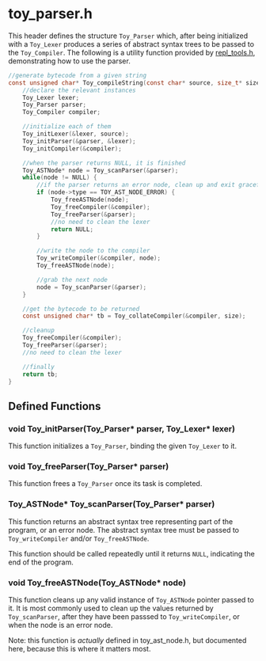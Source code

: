 # toy_parser.h

This header defines the structure `Toy_Parser` which, after being initialized with a `Toy_Lexer` produces a series of abstract syntax trees to be passed to the `Toy_Compiler`. The following is a utility function provided by [repl_tools.h](repl_tools_h.md), demonstrating how to use the parser.

```c
//generate bytecode from a given string
const unsigned char* Toy_compileString(const char* source, size_t* size) {
    //declare the relevant instances
	Toy_Lexer lexer;
	Toy_Parser parser;
	Toy_Compiler compiler;

    //initialize each of them
	Toy_initLexer(&lexer, source);
	Toy_initParser(&parser, &lexer);
	Toy_initCompiler(&compiler);

    //when the parser returns NULL, it is finished
	Toy_ASTNode* node = Toy_scanParser(&parser);
	while(node != NULL) {
		//if the parser returns an error node, clean up and exit gracefully
		if (node->type == TOY_AST_NODE_ERROR) {
			Toy_freeASTNode(node);
			Toy_freeCompiler(&compiler);
			Toy_freeParser(&parser);
            //no need to clean the lexer
			return NULL;
		}

        //write the node to the compiler
		Toy_writeCompiler(&compiler, node);
		Toy_freeASTNode(node);

        //grab the next node
		node = Toy_scanParser(&parser);
	}

	//get the bytecode to be returned
	const unsigned char* tb = Toy_collateCompiler(&compiler, size);

	//cleanup
	Toy_freeCompiler(&compiler);
	Toy_freeParser(&parser);
	//no need to clean the lexer

	//finally
	return tb;
}
```

## Defined Functions

### void Toy_initParser(Toy_Parser* parser, Toy_Lexer* lexer)

This function initializes a `Toy_Parser`, binding the given `Toy_Lexer` to it.

### void Toy_freeParser(Toy_Parser* parser)

This function frees a `Toy_Parser` once its task is completed.

### Toy_ASTNode* Toy_scanParser(Toy_Parser* parser)

This function returns an abstract syntax tree representing part of the program, or an error node. The abstract syntax tree must be passed to `Toy_writeCompiler` and/or `Toy_freeASTNode`.

This function should be called repeatedly until it returns `NULL`, indicating the end of the program.

### void Toy_freeASTNode(Toy_ASTNode* node)

This function cleans up any valid instance of `Toy_ASTNode` pointer passed to it. It is most commonly used to clean up the values returned by `Toy_scanParser`, after they have been passsed to `Toy_writeCompiler`, or when the node is an error node.

Note: this function is *actually* defined in toy_ast_node.h, but documented here, because this is where it matters most.

